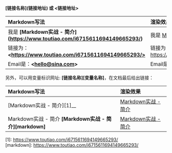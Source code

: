 __\[链接名称]\(链接地址) 或 <链接地址>__

|Markdown写法|渲染效果|
|:--|:--|
|我是 __\[Markdown实战 - 简介\](https://www.toutiao.com/i6715611694149665293/)__|我是 [Markdown实战 - 简介](https://www.toutiao.com/i6715611694149665293/)|
|链接为：__\<https://www.toutiao.com/i6715611694149665293/>__|链接为：<https://www.toutiao.com/i6715611694149665293/>|
|Email是：__\<hello@sina.com>__|Email是：<hello@sina.com>|

另外，可以用变量标识网址: __\[链接名称]\[变量名称]__，在文档最后给出链接：  

|Markdown写法|渲染效果|
|:--|:--|
|\[Markdown实战 - 简介]\[1]__|[Markdown实战 - 简介][1]|
|Markdown实战 - 简介 __\[Markdown实战 - 简介]\[markdown]__|[Markdown实战 - 简介][markdown]|

\[1]: https://www.toutiao.com/i6715611694149665293/  
\[markdown]: https://www.toutiao.com/i6715611694149665293/ 

[1]: https://www.toutiao.com/i6715611694149665293/
[markdown]: https://www.toutiao.com/i6715611694149665293/